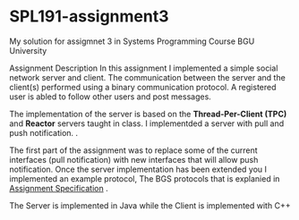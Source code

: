 # SPL191-assignment3
My solution for assigmnet 3 in Systems Programming Course BGU University

Assignment Description
In this assignment I implemented a simple social network server and client. The
communication between the server and the client(s) performed using a binary
communication protocol. A registered user is abled to follow other users and post
messages.

The implementation of the server is based on the **Thread-Per-Client (TPC)** and **Reactor** servers taught in class. I implementded a server with pull and push notification. .

The first part of the assignment was to replace some of the current interfaces (pull notification) with new interfaces that will allow push notification.
Once the server implementation has been extended you I implemented  an example protocol, The BGS protocols that is explanied in [Assignment Specification](https://github.com/shaniklein/SPL191-assignment3/blob/main/Assignment%20Specifications.pdf) .

The Server is implemented in Java while the Client is implemented with C++
